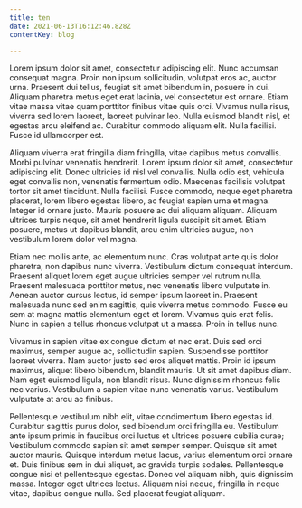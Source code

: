 ```yaml
---
title: ten
date: 2021-06-13T16:12:46.828Z
contentKey: blog

---
```

<!--StartFragment-->

Lorem ipsum dolor sit amet, consectetur adipiscing elit. Nunc accumsan consequat magna. Proin non ipsum sollicitudin, volutpat eros ac, auctor urna. Praesent dui tellus, feugiat sit amet bibendum in, posuere in dui. Aliquam pharetra metus eget erat lacinia, vel consectetur est ornare. Etiam vitae massa vitae quam porttitor finibus vitae quis orci. Vivamus nulla risus, viverra sed lorem laoreet, laoreet pulvinar leo. Nulla euismod blandit nisl, et egestas arcu eleifend ac. Curabitur commodo aliquam elit. Nulla facilisi. Fusce id ullamcorper est.

Aliquam viverra erat fringilla diam fringilla, vitae dapibus metus convallis. Morbi pulvinar venenatis hendrerit. Lorem ipsum dolor sit amet, consectetur adipiscing elit. Donec ultricies id nisl vel convallis. Nulla odio est, vehicula eget convallis non, venenatis fermentum odio. Maecenas facilisis volutpat tortor sit amet tincidunt. Nulla facilisi. Fusce commodo, neque eget pharetra placerat, lorem libero egestas libero, ac feugiat sapien urna et magna. Integer id ornare justo. Mauris posuere ac dui aliquam aliquam. Aliquam ultrices turpis neque, sit amet hendrerit ligula suscipit sit amet. Etiam posuere, metus ut dapibus blandit, arcu enim ultricies augue, non vestibulum lorem dolor vel magna.

Etiam nec mollis ante, ac elementum nunc. Cras volutpat ante quis dolor pharetra, non dapibus nunc viverra. Vestibulum dictum consequat interdum. Praesent aliquet lorem eget augue ultricies semper vel rutrum nulla. Praesent malesuada porttitor metus, nec venenatis libero vulputate in. Aenean auctor cursus lectus, id semper ipsum laoreet in. Praesent malesuada nunc sed enim sagittis, quis viverra metus commodo. Fusce eu sem at magna mattis elementum eget et lorem. Vivamus quis erat felis. Nunc in sapien a tellus rhoncus volutpat ut a massa. Proin in tellus nunc.

Vivamus in sapien vitae ex congue dictum et nec erat. Duis sed orci maximus, semper augue ac, sollicitudin sapien. Suspendisse porttitor laoreet viverra. Nam auctor justo sed eros aliquet mattis. Proin id ipsum maximus, aliquet libero bibendum, blandit mauris. Ut sit amet dapibus diam. Nam eget euismod ligula, non blandit risus. Nunc dignissim rhoncus felis nec varius. Vestibulum a sapien vitae nunc venenatis varius. Vestibulum vulputate at arcu ac finibus.

Pellentesque vestibulum nibh elit, vitae condimentum libero egestas id. Curabitur sagittis purus dolor, sed bibendum orci fringilla eu. Vestibulum ante ipsum primis in faucibus orci luctus et ultrices posuere cubilia curae; Vestibulum commodo sapien sit amet semper semper. Quisque sit amet auctor mauris. Quisque interdum metus lacus, varius elementum orci ornare et. Duis finibus sem in dui aliquet, ac gravida turpis sodales. Pellentesque congue nisi et pellentesque egestas. Donec vel aliquam nibh, quis dignissim massa. Integer eget ultrices lectus. Aliquam nisi neque, fringilla in neque vitae, dapibus congue nulla. Sed placerat feugiat aliquam.

<!--EndFragment-->